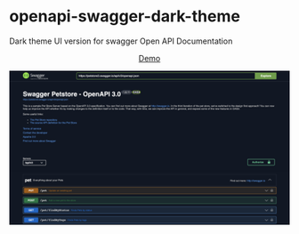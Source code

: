 # openapi-swagger-dark-theme

Dark theme UI version for swagger Open API Documentation

<p align="center">
    <a href="bf5vj.csb.app/" target="blank">Demo</a>
</p>

<p align="center"><img src="demo.png" alt="demo" /></p>
